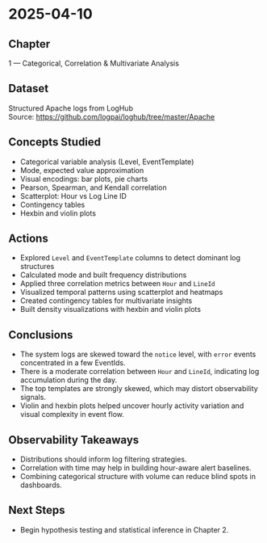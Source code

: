 # 2025-04-10

## Chapter
1 — Categorical, Correlation & Multivariate Analysis

## Dataset
Structured Apache logs from LogHub  
Source: https://github.com/logpai/loghub/tree/master/Apache

## Concepts Studied
- Categorical variable analysis (Level, EventTemplate)
- Mode, expected value approximation
- Visual encodings: bar plots, pie charts
- Pearson, Spearman, and Kendall correlation
- Scatterplot: Hour vs Log Line ID
- Contingency tables
- Hexbin and violin plots

## Actions
- Explored `Level` and `EventTemplate` columns to detect dominant log structures
- Calculated mode and built frequency distributions
- Applied three correlation metrics between `Hour` and `LineId`
- Visualized temporal patterns using scatterplot and heatmaps
- Created contingency tables for multivariate insights
- Built density visualizations with hexbin and violin plots

## Conclusions
- The system logs are skewed toward the `notice` level, with `error` events concentrated in a few EventIds.
- There is a moderate correlation between `Hour` and `LineId`, indicating log accumulation during the day.
- The top templates are strongly skewed, which may distort observability signals.
- Violin and hexbin plots helped uncover hourly activity variation and visual complexity in event flow.

## Observability Takeaways
- Distributions should inform log filtering strategies.
- Correlation with time may help in building hour-aware alert baselines.
- Combining categorical structure with volume can reduce blind spots in dashboards.

## Next Steps
- Begin hypothesis testing and statistical inference in Chapter 2.

